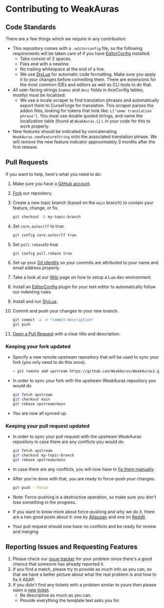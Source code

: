 # Contributing to WeakAuras

## Code Standards

There are a few things which we require in any contribution:

- This repository comes with a `.editorconfig` file, so the following requirements will be taken care of if you have [EditorConfig](https://editorconfig.org/) installed:
  - Tabs consist of 2 spaces.
  - Files end with a newline.
  - No trailing whitespace at the end of a line.
  - We use [StyLua](https://github.com/JohnnyMorganz/StyLua) for automatic code formatting. Make sure you apply it to your changes before commiting them. There are extensions for the most common IDEs and editors as well as CLI tools to do that.
- All user-facing strings (`names` and `desc` fields in AceConfig tables, mostly) must be localized:
  - We use a locale scraper to find translation phrases and automatically export them to CurseForge for translation. This scraper parses the addon files, looking for tokens that look like: `L["some translation phrase"]`. You must use double quoted strings, and name the localization table (found at `WeakAuras.L`) `L` in your code for this to work properly.
- New features should be indicated by concatenating `WeakAuras.newFeatureString` onto the associated translation phrase. We will remove the new feature indicator approximately 3 months after the first release.

## Pull Requests

If you want to help, here's what you need to do:

1. Make sure you have a [GitHub account](https://github.com/signup/free).
1. [Fork](https://github.com/WeakAuras/WeakAuras2/fork) our repository.

1. Create a new topic branch (based on the `main` branch) to contain your feature, change, or fix.

    ```bash
    git checkout -b my-topic-branch
    ```

1. Set `core.autocrlf` to true.

    ```bash
    git config core.autocrlf true
    ```

1. Set `pull.rebase`to true.

    ```bash
    git config pull.rebase true
    ```

1. Set up your [Git identity](https://git-scm.com/book/en/v2/Getting-Started-First-Time-Git-Setup) so your commits are attributed to your name and email address properly.

1. Take a look at our [Wiki](https://github.com/WeakAuras/WeakAuras2/wiki/Lua-Dev-Environment) page on how to setup a Lua dev environment.

1. Install an [EditorConfig](https://editorconfig.org/) plugin for your text editor to automatically follow our indenting rules.

1. Install and run [StyLua](https://github.com/JohnnyMorganz/StyLua).

1. Commit and push your changes to your new branch.

    ```bash
    git commit -a -m "commit-description"
    git push
    ```

1. [Open a Pull Request](https://github.com/WeakAuras/WeakAuras2/pulls) with a clear title and description.

### Keeping your fork updated

- Specify a new remote upstream repository that will be used to sync your fork (you only need to do this once).

  ```bash
  > git remote add upstream https://github.com/WeakAuras/WeakAuras2.git
  ```

- In order to sync your fork with the upstream WeakAuras repository you would do

  ```bash
  git fetch upstream
  git checkout main
  git rebase upstream/main
  ```

- You are now all synced up.

### Keeping your pull request updated

- In order to sync your pull request with the upstream WeakAuras repository in case there are any conflicts you would do

  ```bash
  git fetch upstream
  git checkout my-topic-branch
  git rebase upstream/main
  ```

- In case there are any conflicts, you will now have to [fix them manually](https://help.github.com/articles/resolving-merge-conflicts-after-a-git-rebase/).
- After you're done with that, you are ready to force-push your changes.

  ```bash
  git push --force
  ```

- Note: Force-pushing is a destructive operation, so make sure you don't lose something in the progress.
- If you want to know more about force-pushing and why we do it, there are a two good posts about it: one by [Atlassian](https://www.atlassian.com/git/tutorials/merging-vs-rebasing#the-golden-rule-of-rebasing) and one on [Reddit](https://www.reddit.com/r/git/comments/6jzogp/why_am_i_force_pushing_after_a_rebase/).
- Your pull request should now have no conflicts and be ready for review and merging.

## Reporting Issues and Requesting Features

1. Please check our [issue tracker](https://github.com/WeakAuras/WeakAuras2/issues) for your problem since there's a good
   chance that someone has already reported it.
1. If you find a match, please try to provide as much info as you can,
   so that we have a better picture about what the real problem is and how to fix it ASAP.
1. If you didn't find any tickets with a problem similar to yours then please open a
   [new ticket](https://github.com/WeakAuras/WeakAuras2/issues/new/choose).
    - Be descriptive as much as you can.
    - Provide everything the template text asks you for.
